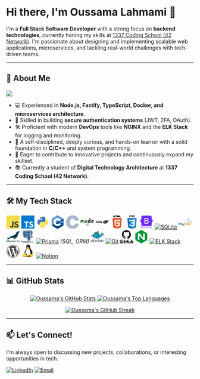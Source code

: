 # Hi there, I'm Oussama Lahmami 👋

I'm a **Full Stack Software Developer** with a strong focus on **backend technologies**, currently honing my skills at [1337 Coding School (42 Network)](https://www.1337.ma/). I'm passionate about designing and implementing scalable web applications, microservices, and tackling real-world challenges with tech-driven teams.

---

## 🚀 About Me
<p align="left">
    <a href="https://github.com/LAHMAMI1">
      <img
        align="center"
        src="https://badge.mediaplus.ma/binary/olahmami"
      />
    </a>
</p>

*   💻 Experienced in **Node.js, Fastify, TypeScript, Docker, and microservices architecture**.
*   🔐 Skilled in building **secure authentication systems** (JWT, 2FA, OAuth).
*   🛠️ Proficient with modern **DevOps** tools like **NGINX** and the **ELK Stack** for logging and monitoring.
*   🧠 A self-disciplined, deeply curious, and hands-on learner with a solid foundation in **C/C++** and system programming.
*   🎯 Eager to contribute to innovative projects and continuously expand my skillset.
*   📚 Currently a student of **Digital Technology Architecture** at **1337 Coding School (42 Network)**.

---

## 🛠️ My Tech Stack

<p align="left">
  <a href="https://developer.mozilla.org/en-US/docs/Web/JavaScript" target="_blank" rel="noreferrer"><img src="https://raw.githubusercontent.com/devicons/devicon/master/icons/javascript/javascript-original.svg" alt="JavaScript" width="36" height="36"/></a>
  <a href="https://www.typescriptlang.org/" target="_blank" rel="noreferrer"><img src="https://raw.githubusercontent.com/devicons/devicon/master/icons/typescript/typescript-original.svg" alt="TypeScript" width="36" height="36"/></a>
  <a href="https://www.python.org" target="_blank" rel="noreferrer"><img src="https://raw.githubusercontent.com/devicons/devicon/master/icons/python/python-original.svg" alt="Python" width="36" height="36"/></a>
  <a href="https://www.cplusplus.com/" target="_blank" rel="noreferrer"><img src="https://raw.githubusercontent.com/devicons/devicon/master/icons/cplusplus/cplusplus-original.svg" alt="C++" width="36" height="36"/></a>
  <a href="https://en.wikipedia.org/wiki/C_(programming_language)" target="_blank" rel="noreferrer"><img src="https://raw.githubusercontent.com/devicons/devicon/master/icons/c/c-original.svg" alt="C" width="36" height="36"/></a>
  <a href="https://nodejs.org" target="_blank" rel="noreferrer"><img src="https://raw.githubusercontent.com/devicons/devicon/master/icons/nodejs/nodejs-original-wordmark.svg" alt="Node.js" width="36" height="36"/></a>
  <a href="https://fastify.io/" target="_blank" rel="noreferrer"><img src="https://raw.githubusercontent.com/devicons/devicon/master/icons/fastify/fastify-original-wordmark.svg" alt="Fastify" width="36" height="36"/></a>
  <a href="https://www.w3.org/html/" target="_blank" rel="noreferrer"><img src="https://raw.githubusercontent.com/devicons/devicon/master/icons/html5/html5-original-wordmark.svg" alt="HTML5" width="36" height="36"/></a>
  <a href="https://www.w3schools.com/css/" target="_blank" rel="noreferrer"><img src="https://raw.githubusercontent.com/devicons/devicon/master/icons/css3/css3-original-wordmark.svg" alt="CSS3" width="36" height="36"/></a>
  <a href="https://getbootstrap.com" target="_blank" rel="noreferrer"><img src="https://raw.githubusercontent.com/devicons/devicon/master/icons/bootstrap/bootstrap-plain-wordmark.svg" alt="Bootstrap" width="36" height="36"/></a>
  <a href="https://www.sqlite.org/" target="_blank" rel="noreferrer"><img src="https://cdn.jsdelivr.net/gh/devicons/devicon/icons/sqlite/sqlite-original.svg" alt="SQLite" width="36" height="36"/></a>
  <a href="https://www.mysql.com/" target="_blank" rel="noreferrer"><img src="https://raw.githubusercontent.com/devicons/devicon/master/icons/mysql/mysql-original-wordmark.svg" alt="MySQL" width="36" height="36"/></a>
  <a href="https://mariadb.org/" target="_blank" rel="noreferrer"><img src="https://raw.githubusercontent.com/devicons/devicon/master/icons/mariadb/mariadb-original-wordmark.svg" alt="MariaDB" width="36" height="36"/></a>
  <a href="https://www.postgresql.org" target="_blank" rel="noreferrer"><img src="https://raw.githubusercontent.com/devicons/devicon/master/icons/postgresql/postgresql-original-wordmark.svg" alt="PostgreSQL" width="36" height="36"/></a>
  <a href="https://www.prisma.io/" target="_blank" rel="noreferrer"><img src="https://cdn.jsdelivr.net/gh/devicons/devicon/icons/prisma/prisma-original.svg" alt="Prisma" width="36" height="36"/></a>
  <em>(SQL, ORM)</em>
  <a href="https://www.docker.com/" target="_blank" rel="noreferrer"><img src="https://raw.githubusercontent.com/devicons/devicon/master/icons/docker/docker-original-wordmark.svg" alt="Docker" width="36" height="36"/></a>
  <a href="https://git-scm.com/" target="_blank" rel="noreferrer"><img src="https://www.vectorlogo.zone/logos/git-scm/git-scm-icon.svg" alt="Git" width="36" height="36"/></a>
  <a href="https://github.com/" target="_blank" rel="noreferrer"><img src="https://raw.githubusercontent.com/devicons/devicon/master/icons/github/github-original-wordmark.svg" alt="GitHub" width="36" height="36"/></a>
  <a href="https://www.nginx.com" target="_blank" rel="noreferrer"><img src="https://raw.githubusercontent.com/devicons/devicon/master/icons/nginx/nginx-original.svg" alt="NGINX" width="36" height="36"/></a>
  <a href="https://www.elastic.co/elastic-stack" target="_blank" rel="noreferrer"><img src="https://cdn.jsdelivr.net/gh/devicons/devicon/icons/elasticsearch/elasticsearch-original.svg" alt="ELK Stack" width="36" height="36"/></a>
  <a href="https://wordpress.org/" target="_blank" rel="noreferrer"><img src="https://raw.githubusercontent.com/devicons/devicon/master/icons/wordpress/wordpress-plain.svg" alt="WordPress" width="36" height="36"/></a>
  <a href="https://www.linux.org/" target="_blank" rel="noreferrer"><img src="https://raw.githubusercontent.com/devicons/devicon/master/icons/linux/linux-original.svg" alt="Linux" width="36" height="36"/></a>
  <a href="https://www.notion.so/" target="_blank" rel="noreferrer"><img src="https://cdn.jsdelivr.net/gh/devicons/devicon/icons/notion/notion-original.svg" alt="Notion" width="36" height="36"/></a>
</p>

---

## 📊 GitHub Stats

<p align="center">
  <a href="https://github.com/LAHMAMI1">
    <img src="https://github-readme-stats.vercel.app/api?username=LAHMAMI1&theme=tokyonight&show_icons=true&rank_icon=github&hide_border=true" alt="Oussama's GitHub Stats" />
  </a>
  <a href="https://github.com/LAHMAMI1">
    <img src="https://github-readme-stats.vercel.app/api/top-langs/?username=LAHMAMI1&theme=tokyonight&layout=compact&langs_count=8&show_icons=true&hide_border=true" alt="Oussama's Top Languages" />
  </a>
</p>
<p align="center">
  <a href="https://github.com/LAHMAMI1">
    <img src="http://github-readme-streak-stats.herokuapp.com?user=LAHMAMI1&theme=tokyonight&hide_border=true&date_format=M%20j%5B%2C%20Y%5D" alt="Oussama's GitHub Streak" />
  </a>
</p>

---

## 📫 Let's Connect!

I'm always open to discussing new projects, collaborations, or interesting opportunities in tech.

<p align="left">
  <a href="https://www.linkedin.com/in/oussama-lahmami/" target="_blank"><img alt="LinkedIn" src="https://img.shields.io/badge/LinkedIn-oussama--lahmami-blue?style=flat-square&logo=linkedin"></a>
  <a href="mailto:oussamalahmami@hotmail.com"><img alt="Email" src="https://img.shields.io/badge/Email-oussamalahmami@hotmail.com-red?style=flat-square&logo=microsoftoutlook"></a>
</p>
